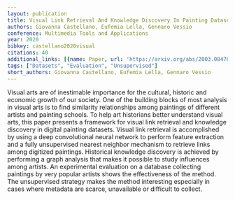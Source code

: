 ```yaml
---
layout: publication
title: Visual Link Retrieval And Knowledge Discovery In Painting Datasets
authors: Giovanna Castellano, Eufemia Lella, Gennaro Vessio
conference: Multimedia Tools and Applications
year: 2020
bibkey: castellano2020visual
citations: 40
additional_links: [{name: Paper, url: 'https://arxiv.org/abs/2003.08476'}]
tags: ["Datasets", "Evaluation", "Unsupervised"]
short_authors: Giovanna Castellano, Eufemia Lella, Gennaro Vessio
---
```

Visual arts are of inestimable importance for the cultural, historic and
economic growth of our society. One of the building blocks of most analysis in
visual arts is to find similarity relationships among paintings of different
artists and painting schools. To help art historians better understand visual
arts, this paper presents a framework for visual link retrieval and knowledge
discovery in digital painting datasets. Visual link retrieval is accomplished
by using a deep convolutional neural network to perform feature extraction and
a fully unsupervised nearest neighbor mechanism to retrieve links among
digitized paintings. Historical knowledge discovery is achieved by performing a
graph analysis that makes it possible to study influences among artists. An
experimental evaluation on a database collecting paintings by very popular
artists shows the effectiveness of the method. The unsupervised strategy makes
the method interesting especially in cases where metadata are scarce,
unavailable or difficult to collect.